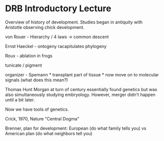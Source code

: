 # DRB Introductory Lecture

Overview of history of development.  Studies began in antiquity with Aristotle observing chick development.

von Rouer - Hierarchy / 4 laws -> common descent

Ernst Haeckel - ontogeny racapitulates phylogeny

Roux - ablation in frogs

tunicate / pigment

organizer - Spemann
    * transplant part of tissue
    * now move on to molecular signals (what does this mean?)

Thomas Hunt Morgan at turn of century essentially found genetics but was also simultaneously studying embryology.  However, merger didn't happen until a bit later.

Now we have tools of genetics.

Crick, 1970, Nature "Central Dogma"

Brenner, plan for development: European (do what family tells you) vs American plan (do what neighbors tell you)

